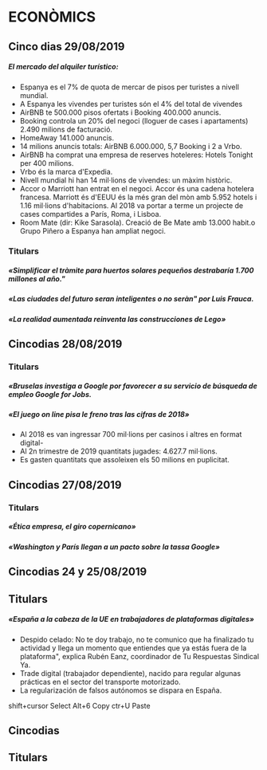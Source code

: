 # ECONÒMICS
## Cinco dias 29/08/2019

##### El mercado del alquiler turístico:
- Espanya es el 7% de quota de mercar de pisos per turistes a nivell mundial.
- A Espanya les vivendes per turistes són el 4% del total de vivendes
- AirBNB te 500.000 pisos ofertats i Booking 400.000 anuncis.
- Booking controla un 20% del negoci (lloguer de cases i apartaments) 2.490 milions de facturació.
- HomeAway 141.000 anuncis.
- 14 milions anuncis totals: AirBNB 6.000.000, 5,7 Booking i 2 a Vrbo.
- AirBNB ha comprat una empresa de reserves hoteleres: Hotels Tonight per 400 milions.
- Vrbo és la marca d'Expedia.
- Nivell mundial hi han 14 mil·lions de vivendes: un màxim històric.
- Accor o Marriott han entrat en el negoci. Accor és una cadena hotelera francesa. Marriott és d'EEUU és la més gran del mòn amb 5.952 hotels i 1.16 mil·lions d'habitacions. Al 2018 va portar a terme un projecte de cases compartides a París, Roma, i Lisboa.
- Room Mate (dir: Kike Sarasola). Creació de Be Mate amb 13.000 habit.o Grupo Piñero a Espanya han ampliat negoci.

### Titulars
##### «Simplificar el tràmite para huertos solares pequeños destrabaría 1.700 millones al año."
##### «Las ciudades del futuro seran inteligentes o no seràn" por Luis Frauca.
##### «La realidad aumentada reinventa las construcciones de Lego»

## Cincodias 28/08/2019
### Titulars
##### «Bruselas investiga a Google por favorecer a su servicio de búsqueda de empleo Google for Jobs.
##### «El juego on line pisa le freno tras las cifras de 2018»
- Al 2018 es van ingressar 700 mil·lions per casinos i altres en format digital-
- Al 2n trimestre de 2019 quantitats jugades: 4.627.7 mil·lions.
- Es gasten quantitats que assoleixen els 50 milions en puplicitat.

## Cincodias 27/08/2019
### Titulars
##### «Ética empresa, el giro copernicano»
##### «Washington y París llegan a un pacto sobre la tassa Google»

## Cincodias 24 y 25/08/2019
## Titulars
##### «España a la cabeza de la UE en trabajadores de plataformas digitales»
- Despido celado: No te doy trabajo, no te comunico que ha finalizado tu actividad y llega un momento que entiendes que ya estás fuera de la plataforma", explica Rubén Eanz, coordinador de Tu Respuestas Sindical Ya.
- Trade digital (trabajador dependiente), nacido para regular algunas prácticas en el sector del transporte motorizado.
- La regularización de falsos autónomos se dispara en España.

shift+cursor Select
Alt+6 Copy
ctr+U Paste
## Cincodias 
## Titulars
